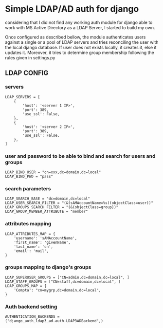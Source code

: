 # Simple LDAP/AD auth for django

considering that I did not find any working auth module for django able to work with MS Active Directory as a LDAP Server,
I started to build my own.

Once configured as described bellow, the module authenticates users against a single or a pool of LDAP servers and tries
reconciling the user with the local django database.
If user does not exists locally, it creates it, else it updates it.
Moreover, it tries to determine group membership following the rules given in settings.py

## LDAP CONFIG
### servers

    LDAP_SERVERS = [
        {
            'host': '<server 1 IP>',
            'port': 389,
            'use_ssl': False,
        },
        {
            'host': '<server 2 IP>',
            'port': 389,
            'use_ssl': False,
        },
    ]

### user and password to be able to bind and search for users and groups

    LDAP_BIND_USER = "cn=xxx,dc=domain,dc=local"
    LDAP_BIND_PWD = "pass"

### search parameters

    LDAP_SEARCH_BASE = "dc=domain,dc=local"
    LDAP_USER_SEARCH_FILTER = "(&(sAMAccountName=%s)(objectClass=user))"
    LDAP_GROUPS_SEARCH_FILTER = "(&(objectClass=group))"
    LDAP_GROUP_MEMBER_ATTRIBUTE = "member"

### attributes mapping

    LDAP_ATTRIBUTES_MAP = {
        'username': 'sAMAccountName',
        'first_name': 'givenName',
        'last_name': 'sn',
        'email': 'mail',
    }

### groups mapping to django's groups

    LDAP_SUPERUSER_GROUPS = ["CN=admin,dc=domain,dc=local", ]
    LDAP_STAFF_GROUPS = ["CN=staff,dc=domain,dc=local", ]
    LDAP_GROUPS_MAP = {
        'Compta': "cn=mygrp,dc=domain,dc=local",
    }

### Auth backend setting

    AUTHENTICATION_BACKENDS = ("django_auth_ldap3_ad.auth.LDAP3ADBackend",)
